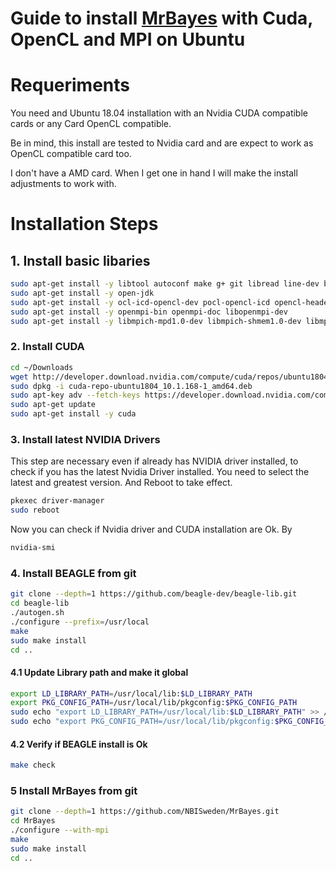 # Guide to install [MrBayes](https://github.com/NBISweden/MrBayes) with Cuda, OpenCL and MPI on Ubuntu
# Requeriments
You need and Ubuntu 18.04 installation with an Nvidia CUDA compatible cards or any Card OpenCL compatible.

Be in mind, this install are tested to Nvidia card and are expect to work as OpenCL compatible card too.

I don't have a AMD card. When I get one in hand I will make the install adjustments to work with.

# Installation Steps
## 1. Install basic libaries
```sh
sudo apt-get install -y libtool autoconf make g+ git libread line-dev build-essential doxygen git
sudo apt-get install -y open-jdk
sudo apt-get install -y ocl-icd-opencl-dev pocl-opencl-icd opencl-headers
sudo apt-get install -y openmpi-bin openmpi-doc libopenmpi-dev 
sudo apt-get install -y libmpich-mpd1.0-dev libmpich-shmem1.0-dev libmpich1.0-dev libblacs-mpi-dev
```
### 2. Install CUDA
```sh
cd ~/Downloads
wget http://developer.download.nvidia.com/compute/cuda/repos/ubuntu1804/x86_64/cuda-repo-ubuntu1804_10.1.168-1_amd64.deb
sudo dpkg -i cuda-repo-ubuntu1804_10.1.168-1_amd64.deb
sudo apt-key adv --fetch-keys https://developer.download.nvidia.com/compute/cuda/repos/ubuntu1804/x86_64/7fa2af80.pub
sudo apt-get update
sudo apt-get install -y cuda
```
### 3. Install latest NVIDIA Drivers
This step are necessary even if already has NVIDIA driver installed, to check if you has the latest Nvidia Driver installed. You need to select the latest and greatest version. And Reboot to take effect.
```sh
pkexec driver-manager
sudo reboot
``` 
Now you can check if Nvidia driver and CUDA installation are Ok. By
```sh
nvidia-smi
```
### 4. Install BEAGLE from git
```sh
git clone --depth=1 https://github.com/beagle-dev/beagle-lib.git
cd beagle-lib
./autogen.sh
./configure --prefix=/usr/local
make
sudo make install
cd ..
```
#### 4.1 Update Library path and make it global
```sh
export LD_LIBRARY_PATH=/usr/local/lib:$LD_LIBRARY_PATH
export PKG_CONFIG_PATH=/usr/local/lib/pkgconfig:$PKG_CONFIG_PATH
sudo echo "export LD_LIBRARY_PATH=/usr/local/lib:$LD_LIBRARY_PATH" >> /etc/bash.bashrc
sudo echo "export PKG_CONFIG_PATH=/usr/local/lib/pkgconfig:$PKG_CONFIG_PATH" >> /etc/bash.bashrc
```
#### 4.2 Verify if BEAGLE install is Ok
```sh
make check
```
### 5 Install MrBayes from git
```sh
git clone --depth=1 https://github.com/NBISweden/MrBayes.git
cd MrBayes
./configure --with-mpi
make
sudo make install
cd ..
```

